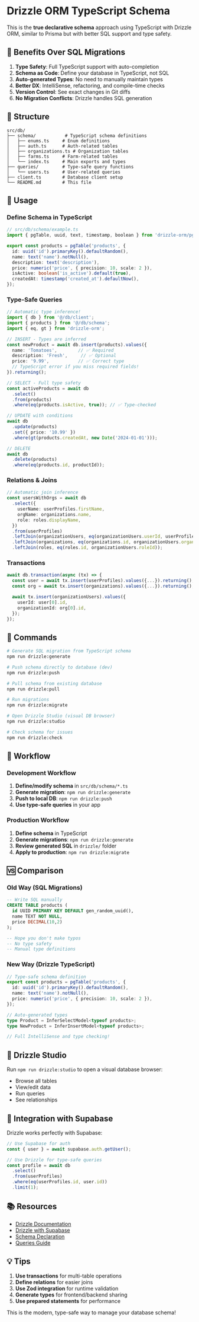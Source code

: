 # Drizzle ORM TypeScript Schema

This is the **true declarative schema** approach using TypeScript with Drizzle ORM, similar to Prisma but with better SQL support and type safety.

## 🎯 Benefits Over SQL Migrations

1. **Type Safety**: Full TypeScript support with auto-completion
2. **Schema as Code**: Define your database in TypeScript, not SQL
3. **Auto-generated Types**: No need to manually maintain types
4. **Better DX**: IntelliSense, refactoring, and compile-time checks
5. **Version Control**: See exact changes in Git diffs
6. **No Migration Conflicts**: Drizzle handles SQL generation

## 📁 Structure

```
src/db/
├── schema/           # TypeScript schema definitions
│   ├── enums.ts     # Enum definitions
│   ├── auth.ts      # Auth-related tables
│   ├── organizations.ts # Organization tables
│   ├── farms.ts     # Farm-related tables
│   └── index.ts     # Main exports and types
├── queries/         # Type-safe query functions
│   └── users.ts     # User-related queries
├── client.ts        # Database client setup
└── README.md        # This file
```

## 🚀 Usage

### Define Schema in TypeScript

```typescript
// src/db/schema/example.ts
import { pgTable, uuid, text, timestamp, boolean } from 'drizzle-orm/pg-core';

export const products = pgTable('products', {
  id: uuid('id').primaryKey().defaultRandom(),
  name: text('name').notNull(),
  description: text('description'),
  price: numeric('price', { precision: 10, scale: 2 }),
  isActive: boolean('is_active').default(true),
  createdAt: timestamp('created_at').defaultNow(),
});
```

### Type-Safe Queries

```typescript
// Automatic type inference!
import { db } from '@/db/client';
import { products } from '@/db/schema';
import { eq, gt } from 'drizzle-orm';

// INSERT - Types are inferred
const newProduct = await db.insert(products).values({
  name: 'Tomatoes',        // ✅ Required
  description: 'Fresh',     // ✅ Optional
  price: '9.99',           // ✅ Correct type
  // TypeScript error if you miss required fields!
}).returning();

// SELECT - Full type safety
const activeProducts = await db
  .select()
  .from(products)
  .where(eq(products.isActive, true)); // ✅ Type-checked

// UPDATE with conditions
await db
  .update(products)
  .set({ price: '10.99' })
  .where(gt(products.createdAt, new Date('2024-01-01')));

// DELETE
await db
  .delete(products)
  .where(eq(products.id, productId));
```

### Relations & Joins

```typescript
// Automatic join inference
const usersWithOrgs = await db
  .select({
    userName: userProfiles.firstName,
    orgName: organizations.name,
    role: roles.displayName,
  })
  .from(userProfiles)
  .leftJoin(organizationUsers, eq(organizationUsers.userId, userProfiles.id))
  .leftJoin(organizations, eq(organizations.id, organizationUsers.organizationId))
  .leftJoin(roles, eq(roles.id, organizationUsers.roleId));
```

### Transactions

```typescript
await db.transaction(async (tx) => {
  const user = await tx.insert(userProfiles).values({...}).returning();
  const org = await tx.insert(organizations).values({...}).returning();

  await tx.insert(organizationUsers).values({
    userId: user[0].id,
    organizationId: org[0].id,
  });
});
```

## 📝 Commands

```bash
# Generate SQL migration from TypeScript schema
npm run drizzle:generate

# Push schema directly to database (dev)
npm run drizzle:push

# Pull schema from existing database
npm run drizzle:pull

# Run migrations
npm run drizzle:migrate

# Open Drizzle Studio (visual DB browser)
npm run drizzle:studio

# Check schema for issues
npm run drizzle:check
```

## 🔄 Workflow

### Development Workflow

1. **Define/modify schema** in `src/db/schema/*.ts`
2. **Generate migration**: `npm run drizzle:generate`
3. **Push to local DB**: `npm run drizzle:push`
4. **Use type-safe queries** in your app

### Production Workflow

1. **Define schema** in TypeScript
2. **Generate migrations**: `npm run drizzle:generate`
3. **Review generated SQL** in `drizzle/` folder
4. **Apply to production**: `npm run drizzle:migrate`

## 🆚 Comparison

### Old Way (SQL Migrations)
```sql
-- Write SQL manually
CREATE TABLE products (
  id UUID PRIMARY KEY DEFAULT gen_random_uuid(),
  name TEXT NOT NULL,
  price DECIMAL(10,2)
);

-- Hope you don't make typos
-- No type safety
-- Manual type definitions
```

### New Way (Drizzle TypeScript)
```typescript
// Type-safe schema definition
export const products = pgTable('products', {
  id: uuid('id').primaryKey().defaultRandom(),
  name: text('name').notNull(),
  price: numeric('price', { precision: 10, scale: 2 }),
});

// Auto-generated types
type Product = InferSelectModel<typeof products>;
type NewProduct = InferInsertModel<typeof products>;

// Full IntelliSense and type checking!
```

## 🎨 Drizzle Studio

Run `npm run drizzle:studio` to open a visual database browser:
- Browse all tables
- View/edit data
- Run queries
- See relationships

## 🔗 Integration with Supabase

Drizzle works perfectly with Supabase:

```typescript
// Use Supabase for auth
const { user } = await supabase.auth.getUser();

// Use Drizzle for type-safe queries
const profile = await db
  .select()
  .from(userProfiles)
  .where(eq(userProfiles.id, user.id))
  .limit(1);
```

## 📚 Resources

- [Drizzle Documentation](https://orm.drizzle.team)
- [Drizzle with Supabase](https://orm.drizzle.team/docs/get-started-postgresql#supabase)
- [Schema Declaration](https://orm.drizzle.team/docs/sql-schema-declaration)
- [Queries Guide](https://orm.drizzle.team/docs/select)

## 💡 Tips

1. **Use transactions** for multi-table operations
2. **Define relations** for easier joins
3. **Use Zod integration** for runtime validation
4. **Generate types** for frontend/backend sharing
5. **Use prepared statements** for performance

This is the modern, type-safe way to manage your database schema!